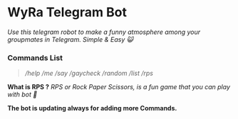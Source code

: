 # WyRa Telegram Bot 
_Use this telegram robot to make a funny atmosphere
among your groupmates in Telegram. Simple & Easy 😺_

### **Commands List**

> _/help
> /me
> /say
> /gaycheck
> /random
> /list
> /rps_

**What is RPS ?**
_RPS or Rock Paper Scissors, is a fun game that you can play with bot 👻_

**The bot is updating always for adding more Commands.**
